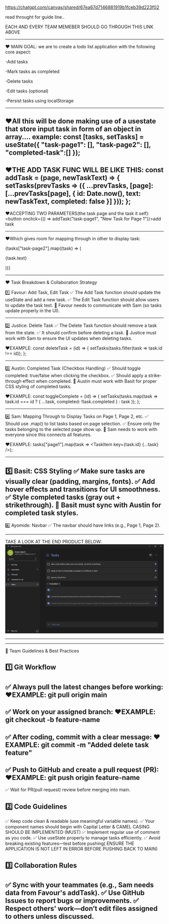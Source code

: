 https://chatgpt.com/canvas/shared/67ea67d7146881919b1fceb39d223f02

read throught for guide line..

EACH AND EVERY TEAM MEMEBER SHOULD GO THROUGH THIS LINK ABOVE

-------------------------------------------------------------------------------
❤️ MAIN GOAL: we are to create a todo list application with the following core aspect:

-Add tasks

-Mark tasks as completed

-Delete tasks

-Edit tasks (optional)

-Persist tasks using localStorage

-------------------------------------------------------------------------------

❤️All this will be done making use of a usestate that store input task in form of an object in array....
example:
const [tasks, setTasks] = useState({
    "task-page1": [],
    "task-page2": [],
    "completed-task":[]
});
-------------
❤️THE ADD TASK FUNC WILL BE LIKE THIS:
const addTask = (page, newTaskText) => {
    setTasks(prevTasks => ({
        ...prevTasks,
        [page]: [...prevTasks[page], { id: Date.now(), text: newTaskText, completed: false }]
    }));
};
-------------
❤️ACCEPTING TWO PARAMETERS(the task page and the task it self):
<button onclick={() => addTask("task-page1", "New Task for Page 1")}>add task</button>

-------------
❤️Which gives room for mapping through in other to display task:

{tasks["task-page2"].map((task) => (
    <div key={task.id}>
        <p>{task.text}</p>
    </div>
))}

-------------------------------------------------------------------------------
❤️ Task Breakdown & Collaboration Strategy

1️⃣ Favour: Add Task, Edit Task
✅ The Add Task function should update the useState and add a new task.
✅ The Edit Task function should allow users to update the task text.
🔹 Favour needs to communicate with Sam (so tasks update properly in the UI).

-------------------------------------------------------------------------------
2️⃣ Justice: Delete Task
✅ The Delete Task function should remove a task from the state.
✅ It should confirm before deleting a task.
🔹 Justice must work with Sam to ensure the UI updates when deleting tasks.

❤️EXAMPLE:
const deleteTask = (id) => {
  setTasks(tasks.filter(task => task.id !== id));
};

-------------------------------------------------------------------------------
3️⃣ Austin: Completed Task (Checkbox Handling)
✅ Should toggle completed: true/false when clicking the checkbox.
✅ Should apply a strike-through effect when completed.
🔹 Austin must work with Basit for proper CSS styling of completed tasks.

❤️EXAMPLE:
const toggleComplete = (id) => {
  setTasks(tasks.map(task =>
    task.id === id ? { ...task, completed: !task.completed } : task
  ));
};

-------------------------------------------------------------------------------
4️⃣ Sam: Mapping Through to Display Tasks on Page 1, Page 2, etc.
✅ Should use .map() to list tasks based on page selection.
✅ Ensure only the tasks belonging to the selected page show up.
🔹 Sam needs to work with everyone since this connects all features.

❤️EXAMPLE:
tasks["page1"].map(task => <TaskItem key={task.id} {...task} />);

-------------------------------------------------------------------------------
5️⃣ Basit: CSS Styling
✅ Make sure tasks are visually clear (padding, margins, fonts).
✅ Add hover effects and transitions for UI smoothness.
✅ Style completed tasks (gray out + strikethrough).
🔹 Basit must sync with Austin for completed task styles.
-------------------------------------------------------------------------------
6️⃣ Ayomide: Navbar
✅ The navbar should have links (e.g., Page 1, Page 2).

-------------------------------------------------------------------------------

TAKE A LOOK AT THE END PRODUCT BELOW:
![alt text](<WhatsApp Image 2025-03-31 at 18.02.21_6a9d8462.jpg>)

-------------------------------------------------------------------------------


-------------------------------------------------------------------------------
📌 Team Guidelines & Best Practices

1️⃣ Git Workflow
---
✅ Always pull the latest changes before working:
❤️EXAMPLE:
git pull origin main
-------------
✅ Work on your assigned branch:
❤️EXAMPLE:
git checkout -b feature-name
-------------
✅ After coding, commit with a clear message:
❤️EXAMPLE:
git commit -m "Added delete task feature"
-------------
✅ Push to GitHub and create a pull request (PR):
❤️EXAMPLE:
git push origin feature-name
-------------
✅ Wait for PR(pull request) review before merging into main.


2️⃣ Code Guidelines
---
✅ Keep code clean & readable (use meaningful variable names).
✅ Your component names should begin with Capital Letter & CAMEL CASING SHOULD BE IMPLEMENTED (MUST)
✅ Implement regular use of comment as you code.
✅ Use useState properly to manage tasks efficiently.
✅ Avoid breaking existing features—test before pushing( ENSURE THE APPLICATION IS NOT LEFT IN ERROR  BEFORE PUSHING BACK TO MAIN)

3️⃣ Collaboration Rules
---
✅ Sync with your teammates (e.g., Sam needs data from Favour's addTask).
✅ Use GitHub Issues to report bugs or improvements.
✅ Respect others' work—don’t edit files assigned to others unless discussed.
-------------------------------------------------------------------------------
